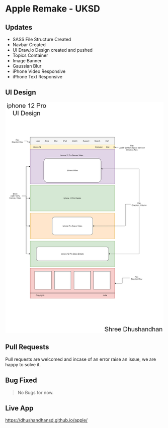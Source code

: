 # Apple Remake - UKSD

## Updates
 - SASS File Structure Created
 - Navbar Created
 - UI Draw.io Design created and pushed
 - Topics Container 
 - Image Banner 
 - Gaussian Blur
 - iPhone Video Responsive 
 - iPhone Text Responsive

## UI Design
![Apple UI](https://github.com/dhushandhansd/apple/blob/master/apple-design.png)

## Pull Requests
Pull requests are welcomed and incase of an error raise an issue, we are happy to solve it.

## Bug Fixed
> No Bugs for now.

## Live App
https://dhushandhansd.github.io/apple/